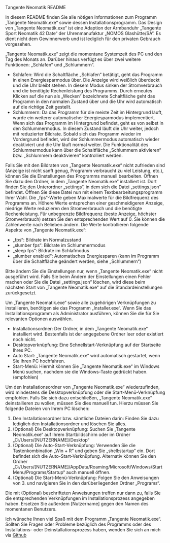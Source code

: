 Tangente Neomatik README

In diesem README finden Sie alle nötigen Informationen zum Programm „Tangente Neomatik.exe“ sowie dessen Installationsprogramm.
Das Design von „Tangente Neomatik.exe“ ist eine Adaption der Armbanduhr „Tangente Sport Neomatik 42 Date“ der Uhrenmanufaktur „NOMOS Glashütte/SA“.
Es dient nicht dem Gewinnerwerb und ist lediglich für den privaten Gebrauch vorgesehen.

„Tangente Neomatik.exe“ zeigt die momentane Systemzeit des PC und den Tag des Monats an.
Darüber hinaus verfügt es über zwei weitere Funktionen: „Schlafen“ und „Schlummern“.

- Schlafen:
Wird die Schaltfläche „Schlafen“ betätigt, geht das Programm in einen Energiesparmodus über. Die Anzeige wird weißlich überdeckt und die Uhr bleibt stehen.
In diesem Modus sinken der Stromverbrauch und die benötigte Rechenleistung des Programms. Durch erneutes Klicken auf die nun als „Wecken“ bezeichnete
Schaltfläche geht das Programm in den normalen Zustand über und die Uhr wird automatisch auf die richtige Zeit gestellt.
- Schlummern:
Da das Programm für die meiste Zeit im Hintergrund läuft, wurde ein weiterer automatischer Energiesparmodus implementiert. Wenn sich das Programm im
Hintergrund befindet, geht es von selbst in den Schlummermodus. In diesem Zustand läuft die Uhr weiter, jedoch mit reduzierter Bildrate. Sobald sich das
Programm wieder im Vordergrund befindet, wird der Schlummermodus automatisch wieder deaktiviert und die Uhr läuft normal weiter. Die Funktionalität des
Schlummermodus kann über die Schaltfläche „Schlummern aktivieren“ bzw. „Schlummern deaktivieren“ kontrolliert werden.

Falls Sie mit den Bildraten von „Tangente Neomatik.exe“ nicht zufrieden sind (Anzeige ist nicht sanft genug, Programm verbraucht zu viel Leistung, etc.),
können Sie die Einstellungen des Programms manuell bearbeiten. Öffnen Sie dazu den Ordner, in dem „Tangente Neomatik.exe“ installiert ist. Dort finden Sie
den Unterordner „settings“, in dem sich die Datei „settings.json“ befindet. Öffnen Sie diese Datei nun mit einem Textbearbeitungsprogramm Ihrer Wahl.
Die „fps“-Werte geben Maximalwerte für die Bildfrequenz des Programms an. Höhere Werte entsprechen einer geschmeidigeren Anzeige, niedrige Werte
reduzieren den Stromverbrauch und die benötigte Rechenleistung. Für unbegrenzte Bildfrequenz (beste Anzeige, höchster Stromverbrauch) setzen Sie den
entsprechenden Wert auf 0. Sie können die Zahlenwerte nach Belieben ändern. Die Werte kontrollieren folgende Aspekte von „Tangente Neomatik.exe“:

- „fps“: Bildrate im Normalzustand
- „slumber fps“: Bildrate im Schlummermodus
- „sleep fps“: Bildrate im Schlafmodus
- „slumber enabled“: Automatisches Energiesparen (kann im Programm über die Schaltfläche geändert werden, siehe „Schlummern“)

Bitte ändern Sie die Einstellungen nur, wenn „Tangente Neomatik.exe“ nicht ausgeführt wird. Falls Sie beim Ändern der Einstellungen einen Fehler machen
oder Sie die Datei „settings.json“ löschen, wird diese beim nächsten Start von „Tangente Neomatik.exe“ auf die Standardeinstellungen zurückgesetzt.

Um „Tangente Neomatik.exe“ sowie alle zugehörigen Verknüpfungen zu installieren, benötigen sie das Programm „Installer.exe“. Wenn Sie das
Installationsprogramm als Administrator ausführen, können Sie die für Sie relevanten Optionen auswählen.

- Installationsordner: Der Ordner, in dem „Tangente Neomatik.exe“ installiert wird. Bestenfalls ist der angegebene Ordner leer oder existiert noch nicht.
- Desktopverknüpfung: Eine Schnellstart-Verknüpfung auf der Startseite Ihres PC.
- Auto Start: „Tangente Neomatik.exe“ wird automatisch gestartet, wenn Sie Ihren PC hochfahren.
- Start-Menü: Hiermit können Sie „Tangente Neomatik.exe“ im Windows Menü suchen, nachdem sie die Windows-Taste gedrückt haben. (empfohlen)

Um den Installationsordner von „Tangente Neomatik.exe“ wiederzufinden, wird mindestens die Desktopverknüpfung oder die Start-Menü-Verknüpfung empfohlen.
Falls Sie sich dazu entschließen, „Tangente Neomatik.exe“ deinstallieren zu wollen, müssen Sie dies manuell tun. Hierzu müssen Sie folgende Dateien
von Ihrem PC löschen:

1. Den Installationsordner bzw. sämtliche Dateien darin:
Finden Sie dazu lediglich den Installationsordner und löschen Sie alles.
2. (Optional) Die Desktopverknüpfung:
Suchen Sie „Tangente Neomatik.exe“ auf Ihrem Startbildschirm oder im Ordner „C:/Users/[NUTZERNAME]/Desktop“
3. (Optional) Die Auto-Start-Verknüpfung:
Verwenden Sie die Tastenkombination „Win + R“ und geben Sie „shell:startup“ ein. Dort befindet sich die Auto-Start-Verknüpfung.
Alternativ können Sie den Ordner „C:/Users/[NUTZERNAME]/AppData/Roaming/Microsoft/Windows/Start Menu/Programs/Startup“ auch manuell öffnen.
4. (Optional) Die Start-Menü-Verknüpfung:
Folgen Sie den Anweisungen von 3. und navigieren Sie in den darüberliegenden Ordner „Programs“.

Die mit (Optional) beschrifteten Anweisungen treffen nur dann zu, falls Sie die entsprechenden Verknüpfungen im Installationsprozess angegeben haben.
Ersetzen Sie außerdem [Nutzername] gegen den Namen des momentanen Benutzers.

Ich wünsche Ihnen viel Spaß mit dem Programm „Tangente Neomatik.exe“. Sollten Sie Fragen oder Probleme bezüglich des Programms oder des Installations-
oder Deinstallationsprozess haben, wenden Sie sich an mich via [Github](https://github.com/MrHxID/Watch/issues)